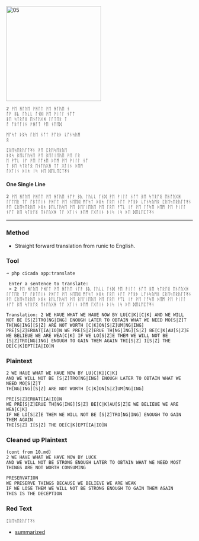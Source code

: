 <img src="https://github.com/iBotPeaches/cicada_3301/raw/master/liber_primus/11.jpg" width="256" alt="05">

```
2 ᚹᛖ ᚻᚪᚢᛖ ᚹᚻᚪᛏ ᚹᛖ ᚻᚪᚢᛖ ᚾ
ᚩᚹ ᛒᚣ ᛚᚢᚳᚳ ᚪᚾᛞ ᚹᛖ ᚹᛁᛚᛚ ᚾᚩᛏ
ᛒᛖ ᛋᛏᚱᚩᛝ ᛖᚾᚩᚢᚷᚻ ᛚᚪᛏᛖᚱ ᛏ
ᚩ ᚩᛒᛏᚪᛁᚾ ᚹᚻᚪᛏ ᚹᛖ ᚾᛖᛖᛞ

ᛗᚩᛋᛏ ᚦᛝᛋ ᚪᚱᛖ ᚾᚩᛏ ᚹᚩᚱᚦ ᚳᚩᚾᛋᚢᛗ
ᛝ

ᛈᚱᛖᛋᛖᚱᚢᚪᛏᛡᚾ ᚹᛖ ᛈᚱᛖᛋᛖᚱᚢᛖ
ᚦᛝᛋ ᛒᛖᚳᚪᚢᛋᛖ ᚹᛖ ᛒᛖᛚᛁᛖᚢᛖ ᚹᛖ ᚪᚱ
ᛖ ᚹᛠᚳ ᛁᚠ ᚹᛖ ᛚᚩᛋᛖ ᚦᛖᛗ ᚹᛖ ᚹᛁᛚᛚ ᚾᚩ
ᛏ ᛒᛖ ᛋᛏᚱᚩᛝ ᛖᚾᚩᚢᚷᚻ ᛏᚩ ᚷᚪᛁᚾ ᚦᛖᛗ
ᚪᚷᚪᛁᚾ ᚦᛁᛋ ᛁᛋ ᚦᛖ ᛞᛖᚳᛖᛈᛏᛡᚾ
```

#### One Single Line

```
2 ᚹᛖ ᚻᚪᚢᛖ ᚹᚻᚪᛏ ᚹᛖ ᚻᚪᚢᛖ ᚾᚩᚹ ᛒᚣ ᛚᚢᚳᚳ ᚪᚾᛞ ᚹᛖ ᚹᛁᛚᛚ ᚾᚩᛏ ᛒᛖ ᛋᛏᚱᚩᛝ ᛖᚾᚩᚢᚷᚻ ᛚᚪᛏᛖᚱ ᛏᚩ ᚩᛒᛏᚪᛁᚾ ᚹᚻᚪᛏ ᚹᛖ ᚾᛖᛖᛞ ᛗᚩᛋᛏ ᚦᛝᛋ ᚪᚱᛖ ᚾᚩᛏ ᚹᚩᚱᚦ ᚳᚩᚾᛋᚢᛗᛝ ᛈᚱᛖᛋᛖᚱᚢᚪᛏᛡᚾ ᚹᛖ ᛈᚱᛖᛋᛖᚱᚢᛖ ᚦᛝᛋ ᛒᛖᚳᚪᚢᛋᛖ ᚹᛖ ᛒᛖᛚᛁᛖᚢᛖ ᚹᛖ ᚪᚱᛖ ᚹᛠᚳ ᛁᚠ ᚹᛖ ᛚᚩᛋᛖ ᚦᛖᛗ ᚹᛖ ᚹᛁᛚᛚ ᚾᚩᛏ ᛒᛖ ᛋᛏᚱᚩᛝ ᛖᚾᚩᚢᚷᚻ ᛏᚩ ᚷᚪᛁᚾ ᚦᛖᛗ ᚪᚷᚪᛁᚾ ᚦᛁᛋ ᛁᛋ ᚦᛖ ᛞᛖᚳᛖᛈᛏᛡᚾ
```

---

### Method

* Straight forward translation from runic to English.

### Tool

```
➜ php cicada app:translate

 Enter a sentence to translate:
 > 2 ᚹᛖ ᚻᚪᚢᛖ ᚹᚻᚪᛏ ᚹᛖ ᚻᚪᚢᛖ ᚾᚩᚹ ᛒᚣ ᛚᚢᚳᚳ ᚪᚾᛞ ᚹᛖ ᚹᛁᛚᛚ ᚾᚩᛏ ᛒᛖ ᛋᛏᚱᚩᛝ ᛖᚾᚩᚢᚷᚻ ᛚᚪᛏᛖᚱ ᛏᚩ ᚩᛒᛏᚪᛁᚾ ᚹᚻᚪᛏ ᚹᛖ ᚾᛖᛖᛞ ᛗᚩᛋᛏ ᚦᛝᛋ ᚪᚱᛖ ᚾᚩᛏ ᚹᚩᚱᚦ ᚳᚩᚾᛋᚢᛗᛝ ᛈᚱᛖᛋᛖᚱᚢᚪᛏᛡᚾ ᚹᛖ ᛈᚱᛖᛋᛖᚱᚢᛖ ᚦᛝᛋ ᛒᛖᚳᚪᚢᛋᛖ ᚹᛖ ᛒᛖᛚᛁᛖᚢᛖ ᚹᛖ ᚪᚱᛖ ᚹᛠᚳ ᛁᚠ ᚹᛖ ᛚᚩᛋᛖ ᚦᛖᛗ ᚹᛖ ᚹᛁᛚᛚ ᚾᚩᛏ ᛒᛖ ᛋᛏᚱᚩᛝ ᛖᚾᚩᚢᚷᚻ ᛏᚩ ᚷᚪᛁᚾ ᚦᛖᛗ ᚪᚷᚪᛁᚾ ᚦᛁᛋ ᛁᛋ ᚦᛖ ᛞᛖᚳᛖᛈᛏᛡᚾ

Translation: 2 WE HAUE WHAT WE HAUE NOW BY LU[C|K][C|K] AND WE WILL NOT BE [S|Z]TRO[NG|ING] ENOUGH LATER TO OBTAIN WHAT WE NEED MO[S|Z]T TH[NG|ING][S|Z] ARE NOT WORTH [C|K]ON[S|Z]UM[NG|ING] PRE[S|Z]ERUAT[IA|IO]N WE PRE[S|Z]ERUE TH[NG|ING][S|Z] BE[C|K]AU[S|Z]E WE BELIEUE WE ARE WEA[C|K] IF WE LO[S|Z]E THEM WE WILL NOT BE [S|Z]TRO[NG|ING] ENOUGH TO GAIN THEM AGAIN THI[S|Z] I[S|Z] THE DE[C|K]EPT[IA|IO]N
```

### Plaintext

```
2 WE HAUE WHAT WE HAUE NOW BY LU[C|K][C|K]
AND WE WILL NOT BE [S|Z]TRO[NG|ING] ENOUGH LATER TO OBTAIN WHAT WE NEED MO[S|Z]T
TH[NG|ING][S|Z] ARE NOT WORTH [C|K]ON[S|Z]UM[NG|ING]

PRE[S|Z]ERUAT[IA|IO]N
WE PRE[S|Z]ERUE TH[NG|ING][S|Z] BE[C|K]AU[S|Z]E WE BELIEUE WE ARE WEA[C|K]
IF WE LO[S|Z]E THEM WE WILL NOT BE [S|Z]TRO[NG|ING] ENOUGH TO GAIN THEM AGAIN
THI[S|Z] I[S|Z] THE DE[C|K]EPT[IA|IO]N
```

### Cleaned up Plaintext

```
(cont from 10.md)
2 WE HAVE WHAT WE HAVE NOW BY LUCK
AND WE WILL NOT BE STRONG ENOUGH LATER TO OBTAIN WHAT WE NEED MOST
THINGS ARE NOT WORTH CONSUMING

PRESERVATION
WE PRESERVE THINGS BECAUSE WE BELIEVE WE ARE WEAK
IF WE LOSE THEM WE WILL NOT BE STRONG ENOUGH TO GAIN THEM AGAIN
THIS IS THE DECEPTION
```

### Red Text

```
ᛈᚱᛖᛋᛖᚱᚢᚪᛏᛡᚾ
```

* [summarized](../../other/A_Loss_Page10_11_12_13.md)
